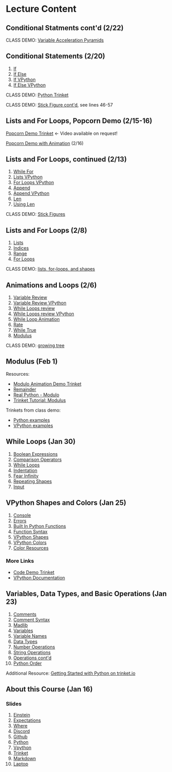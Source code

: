 # Lecture Content

## Conditional Statments cont'd (2/22)

CLASS DEMO: [Variable Acceleration Pyramids](https://trinket.io/glowscript/1158dcadad)

## Conditional Statements (2/20) 

1. [If](/conditionals/01_if.md)
2. [If Else](/conditionals/02_ifElse.md)
3. [If VPython](/conditionals/03_ifVPython.md)
4. [If Else VPython](/conditionals/04_ifElseVPython.md)

CLASS DEMO: [Python Trinket](https://trinket.io/python/27fd7caca4)

CLASS DEMO: [Stick Figure cont'd](https://trinket.io/glowscript/4c8f84094e), see lines 46-57

## Lists and For Loops, Popcorn Demo (2/15-16)

[Popcorn Demo Trinket](https://trinket.io/glowscript/36177a7e88) <- Video available on request! 

[Popcorn Demo with Animation](https://trinket.io/glowscript/ec298badd2) (2/16)


## Lists and For Loops, continued (2/13) 

1. [While For](/lists-for-loops-contd/01_whileFor.md)
2. [Lists VPython](/lists-for-loops-contd/02_listsVpython.md)
3. [For Loops VPython](/lists-for-loops-contd/03_forLoopsVPython.md)
4. [Append](/lists-for-loops-contd/04_append.md)
5. [Append VPython](/lists-for-loops-contd/05_appendVPython.md)
6. [Len](/lists-for-loops-contd/06_len.md)
7. [Using Len](/lists-for-loops-contd/07_usingLen.md)

CLASS DEMO: [Stick Figures](https://trinket.io/glowscript/4c8f84094e)

## Lists and For Loops (2/8)

1. [Lists](/lists-for-loops/01_lists.md)
2. [Indices](/lists-for-loops/02_indices.md)
3. [Range](/lists-for-loops/03_range.md)
4. [For Loops](/lists-for-loops/04_forLoops.md)

CLASS DEMO: [lists, for-loops, and shapes](https://trinket.io/glowscript/450e4956a4)

## Animations and Loops (2/6)

1.  [Variable Review](/while-true/01_variableReview.md)
2.  [Variable Review VPython](/while-true/02_variableReviewVpython.md)
3.  [While Loops review](/while-true/03_whileLoopsReview.md)
4.  [While Loops review VPython](/while-true/04_whileLoopsReview.md)
5.  [While Loop Animation](/while-true/05_whileLoopAnimation.md)
6.  [Rate](/while-true/06_rate.md)
7.  [While True](/while-true/07_whileTrue.md)
8.  [Modulus](/while-true/08_modulus.md)

CLASS DEMO: [growing tree](https://trinket.io/glowscript/d7c51a9ca7)

## Modulus (Feb 1)

Resources:

- [Modulo Animation Demo Trinket](https://trinket.io/glowscript/8a404108c7)
- [Remainder](https://mathworld.wolfram.com/Remainder.html)
- [Real Python - Modulo](https://realpython.com/python-modulo-operator/)
- [Trinket Tutorial: Modulus](https://learnpython.trinket.io/learn-python-part-1-numbers#/numbers/modulus)

Trinkets from class demo:

- [Python examples](https://trinket.io/python/2312a3b810)
- [VPython examples](https://trinket.io/glowscript/de090984b7)

## While Loops (Jan 30)

1.  [Boolean Expressions](/while-loops/01_booleanExpressions.md)
2.  [Comparison Operators](/while-loops/02_comparisonOperators.md)
3.  [While Loops](/while-loops/03_whileLoops.md)
4.  [Indentation](/while-loops/04_indentation.md)
5.  [Fear Infinity](/while-loops/05_fearInfinity.md)
6.  [Repeating Shapes](/while-loops/06_repeatingShapes.md)
7.  [Input](/while-loops/07_input.md)

## VPython Shapes and Colors (Jan 25)

1.  [Console](/vpython-shapes-and-colors/01_console.md)
2.  [Errors](/vpython-shapes-and-colors/02_errors.md)
3.  [Built In Python Functions](/vpython-shapes-and-colors/03_builtInPythonFunctions.md)
4.  [Function Syntax](/vpython-shapes-and-colors/04_functionSyntax.md)
5.  [VPython Shapes](/vpython-shapes-and-colors/05_vpythonShapes.md)
6.  [VPython Colors](/vpython-shapes-and-colors/06_vpythonColors.md)
7.  [Color Resources](/vpython-shapes-and-colors/07_colorResources.md)

### More Links

- [Code Demo Trinket](https://trinket.io/glowscript/a280273975)
- [VPython Documentation](https://www.glowscript.org/docs/VPythonDocs/index.html)

## Variables, Data Types, and Basic Operations (Jan 23)

1.  [Comments](/variables-data-types-operations/01_comments.md)
2.  [Comment Syntax](/variables-data-types-operations/02_commentSyntax.md)
3.  [Madlib](/variables-data-types-operations/03_madlib.md)
4.  [Variables](/variables-data-types-operations/04_variables.md)
5.  [Variable Names](/variables-data-types-operations/05_variableNames.md)
6.  [Data Types](/variables-data-types-operations/06_dataTypes.md)
7.  [Number Operations](/variables-data-types-operations/07_numberOperations.md)
8.  [String Operations](/variables-data-types-operations/08_stringOperations.md)
9.  [Operations cont'd](/variables-data-types-operations/09_asteriskStrNum.md)
10. [Python Order](/variables-data-types-operations/10_pythonOrder.md)

Additional Resource: [Getting Started with Python on trinket.io](https://docs.trinket.io/getting-started-with-python#/welcome/where-we-ll-go)

## About this Course (Jan 16)

### Slides

1.  [Einstein](/about-100/01_einstein.md)
2.  [Expectations](/about-100/02_expectations.md)
3.  [Where](/about-100/03_where.md)
4.  [Discord](/about-100/04_discord.md)
5.  [Github](/about-100/05_github.md)
6.  [Python](/about-100/06_python.md)
7.  [Vpython](/about-100/07_vpython.md)
8.  [Trinket](/about-100/08_trinket.md)
9.  [Markdown](/about-100/09_markdown.md)
10. [Laptop](/about-100/10_laptop.md)




